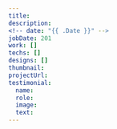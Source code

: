 ```yaml
---
title: 
description: 
<!-- date: "{{ .Date }}" -->
jobDate: 201
work: []
techs: []
designs: []
thumbnail: 
projectUrl: 
testimonial:
  name: 
  role: 
  image: 
  text: 
---
```

